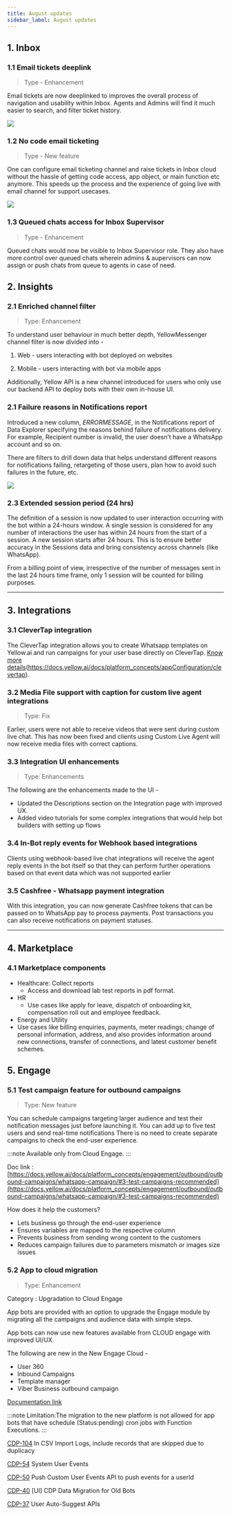 ```yaml
---
title: August updates
sidebar_label: August updates
---
```


## 1. Inbox

### 1.1 Email tickets deeplink

> Type - Enhancement

Email tickets are now deeplinked to improves the overall process of navigation and usability within Inbox. Agents and Admins will find it much easier to search, and filter ticket history.

![](https://i.imgur.com/0ozN6uc.png)



### 1.2 No code email ticketing

> Type - New feature


One can configure email ticketing channel and raise tickets in Inbox cloud without the hassle of getting code access, app object, or  main function etc anymore. This speeds up the process and the experience of going live with email channel for support usecases.

![](https://i.imgur.com/JInKmIw.png)


### 1.3 Queued chats access for Inbox Supervisor

> Type - Enhancement

Queued chats would now be visible to Inbox Supervisor role. They also have more control over queued chats wherein admins & aupervisors can now assign or push chats from queue to agents in case of need.


## 2. Insights

  

### 2.1 Enriched channel filter

> Type: Enhancement

To understand user behaviour in much better depth, YellowMessenger channel filter is now divided into -

1. Web - users interacting with bot deployed on websites

2. Mobile - users interacting with bot via mobile apps

Additionally, Yellow API is a new channel introduced for users who only use our backend API to deploy bots with their own in-house UI.

### 2.1 Failure reasons in Notifications report

Introduced a new column, *ERRORMESSAGE*, in the Notifications report of Data Explorer specifying the reasons behind failure of notifications delivery. For example, Recipient number is invalid, the user doesn’t have a WhatsApp account and so on.

There are filters to drill down data that helps understand different reasons for notifications failing, retargeting of those users, plan how to avoid such failures in the future, etc.

  

![](https://lh5.googleusercontent.com/lGf1nGh4N7_pFLJf5o3pDSLHO-BvIdeHNsjTPpdwCF9axi2odI5lnZaaVld_Ms2siNHIZ4G1ceLNqo43x-08xnADnPFH7KGtgfn-C3JkcjdjA5Y5QRRZWGVPJMj-vYOGQ7r6tXLO6wPeWoxTAaqYieGm9sHW4O4MVAw_LOcBcRc78Sk3lcflYz82Nw)

  

### 2.3 Extended session period (24 hrs)

The definition of a session is now updated to user interaction occurring with the bot within a 24-hours window. A single session is considered for any number of interactions the user has within 24 hours from the start of a session. A new session starts after 24 hours. This is to ensure better accuracy in the Sessions data and bring consistency across channels (like WhatsApp).

  

From a billing point of view, irrespective of the number of messages sent in the last 24 hours time frame, only 1 session will be counted for billing purposes.

  ---

  
  
  

## 3. Integrations  
  
### 3.1 CleverTap integration  

The CleverTap integration allows you to create Whatsapp templates on Yellow.ai and run campaigns for your user base directly on CleverTap. [Know more details](https://docs.yellow.ai/docs/platform_concepts/appConfiguration/clevertap)(https://docs.yellow.ai/docs/platform_concepts/appConfiguration/clevertap).
  
### 3.2 Media File support with caption for custom live agent integrations  

> Type: Fix

Earlier, users were not able to receive videos that were sent during custom live chat. This has now been fixed and clients using Custom Live Agent will now receive media files with correct captions.  
  
### 3.3 Integration UI enhancements

> Type: Enhancements
> 
The following are the enhancements made to the UI - 

* Updated the Descriptions section on the Integration page with improved UX. 
* Added video tutorials for some complex integrations that would help bot builders with setting up flows

  
### 3.4 In-Bot reply events for Webhook based integrations  

Clients using webhook-based live chat integrations will receive the agent reply events in the bot itself so that they can perform further operations based on that event data which was not supported earlier  
  
### 3.5 Cashfree - Whatsapp payment  integration

With this integration, you can now generate Cashfree tokens that can be passed on to WhatsApp pay to process payments. Post transactions you can also receive notifications on payment statuses.  

----------


## 4. Marketplace

  
### 4.1 Marketplace components
* Healthcare: Collect reports
   * Access and download lab test reports in pdf format.
*   HR
    * Use cases like apply for leave, dispatch of onboarding kit, compensation roll out and employee feedback.
*   Energy and Utility
   * Use cases like billing enquiries, payments, meter readings; change of personal information, address, and also provides information around new connections, transfer of connections, and latest customer benefit schemes.



## 5. Engage

### 5.1 Test campaign feature for outbound campaigns
    
> Type: New feature

You can schedule campaigns targeting larger audience and test their notification messages just before launching it. You can add up to five test users and send real-time notifications
There is no need to create separate campaigns to check the end-user experience.

:::note
Available only from Cloud Engage.
:::

Doc link : [https://docs.yellow.ai/docs/platform_concepts/engagement/outbound/outbound-campaigns/whatsapp-campaign/#3-test-campaigns-recommended](https://docs.yellow.ai/docs/platform_concepts/engagement/outbound/outbound-campaigns/whatsapp-campaign/#3-test-campaigns-recommended)

 
How does it help the customers?

-   Lets business go through the end-user experience
-   Ensures variables are mapped to the respective column
-   Prevents business from sending wrong content to the customers
-   Reduces campaign failures due to parameters mismatch or images size issues
    

### 5.2  App to cloud migration

> Type: Enhancement

Category : Upgradation to Cloud Engage

App bots are provided with an option to upgrade the Engage module by migrating all the campaigns and audience data with simple steps.


App bots can now use new features available from CLOUD engage with improved UI/UX.

The following are new in the New Engage Cloud -

-   User 360
-   Inbound Campaigns
-   Template manager
-   Viber Business outbound campaign



[Documentation link](https://docs.yellow.ai/docs/cookbooks/Upgrade_new_engage_app)

 
:::note
Limitation:The migration to the new platform is not allowed for app bots that have schedule  (Status:pending) cron jobs with Function Executions.
:::
  

[CDP-104](https://yellowmessenger.atlassian.net/browse/CDP-104) In CSV Import Logs, include records that are skipped due to duplicacy

[CDP-54](https://yellowmessenger.atlassian.net/browse/CDP-54) System User Events

[CDP-50](https://yellowmessenger.atlassian.net/browse/CDP-50) Push Custom User Events API to push events for a userId

[CDP-40](https://yellowmessenger.atlassian.net/browse/CDP-40) [UI] CDP Data Migration for Old Bots

[CDP-37](https://yellowmessenger.atlassian.net/browse/CDP-37) User Auto-Suggest APIs